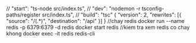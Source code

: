 // "start": "ts-node src/index.ts",
// "dev": "nodemon -r tsconfig-paths/register src/index.ts",
// "build": "tsc"
{
"version": 2,
"rewrites": [{ "source": "/(.*)", "destination": "/api" }]
}
//chay redis
docker run --name redis -p 6379:6379 -d redis
docker start redis
//kiem tra xem redis co chay khong
docker exec -it redis redis-cli
